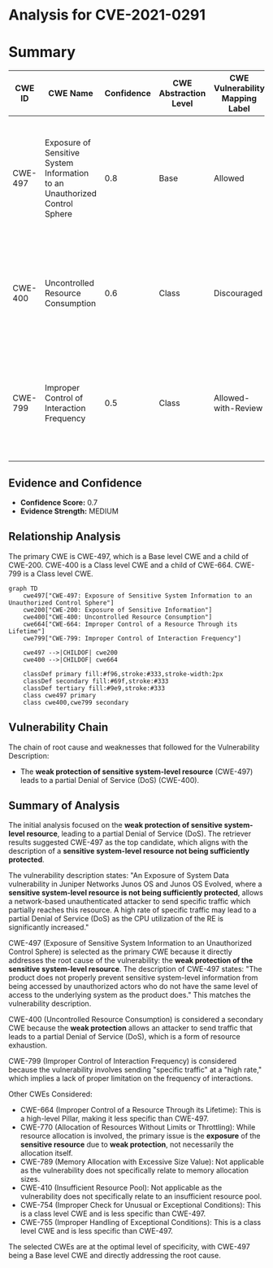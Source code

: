 # Analysis for CVE-2021-0291

# Summary
| CWE ID | CWE Name | Confidence | CWE Abstraction Level | CWE Vulnerability Mapping Label | CWE-Vulnerability Mapping Notes |
|---|---|---|---|---|---|
| CWE-497 | Exposure of Sensitive System Information to an Unauthorized Control Sphere | 0.8 | Base | Allowed | Primary CWE. The product does not properly prevent sensitive system-level information from being accessed by unauthorized actors. |
| CWE-400 | Uncontrolled Resource Consumption | 0.6 | Class | Discouraged | Secondary CWE. The product does not properly control the allocation and maintenance of a limited resource. |
| CWE-799 | Improper Control of Interaction Frequency | 0.5 | Class | Allowed-with-Review | Secondary CWE. The product does not properly limit the number or frequency of interactions that it has with an actor. |

## Evidence and Confidence

*   **Confidence Score:** 0.7
*   **Evidence Strength:** MEDIUM

## Relationship Analysis
The primary CWE is CWE-497, which is a Base level CWE and a child of CWE-200. CWE-400 is a Class level CWE and a child of CWE-664. CWE-799 is a Class level CWE.

```mermaid
graph TD
    cwe497["CWE-497: Exposure of Sensitive System Information to an Unauthorized Control Sphere"]
    cwe200["CWE-200: Exposure of Sensitive Information"]
    cwe400["CWE-400: Uncontrolled Resource Consumption"]
    cwe664["CWE-664: Improper Control of a Resource Through its Lifetime"]
    cwe799["CWE-799: Improper Control of Interaction Frequency"]
    
    cwe497 -->|CHILDOF| cwe200
    cwe400 -->|CHILDOF| cwe664
    
    classDef primary fill:#f96,stroke:#333,stroke-width:2px
    classDef secondary fill:#69f,stroke:#333
    classDef tertiary fill:#9e9,stroke:#333
    class cwe497 primary
    class cwe400,cwe799 secondary
```

## Vulnerability Chain
The chain of root cause and weaknesses that followed for the Vulnerability Description:
  - The **weak protection of sensitive system-level resource** (CWE-497) leads to a partial Denial of Service (DoS) (CWE-400).

## Summary of Analysis
The initial analysis focused on the **weak protection of sensitive system-level resource**, leading to a partial Denial of Service (DoS). The retriever results suggested CWE-497 as the top candidate, which aligns with the description of a **sensitive system-level resource not being sufficiently protected**.

The vulnerability description states: "An Exposure of System Data vulnerability in Juniper Networks Junos OS and Junos OS Evolved, where a **sensitive system-level resource is not being sufficiently protected**, allows a network-based unauthenticated attacker to send specific traffic which partially reaches this resource. A high rate of specific traffic may lead to a partial Denial of Service (DoS) as the CPU utilization of the RE is significantly increased."

CWE-497 (Exposure of Sensitive System Information to an Unauthorized Control Sphere) is selected as the primary CWE because it directly addresses the root cause of the vulnerability: the **weak protection of the sensitive system-level resource**. The description of CWE-497 states: "The product does not properly prevent sensitive system-level information from being accessed by unauthorized actors who do not have the same level of access to the underlying system as the product does." This matches the vulnerability description.

CWE-400 (Uncontrolled Resource Consumption) is considered a secondary CWE because the **weak protection** allows an attacker to send traffic that leads to a partial Denial of Service (DoS), which is a form of resource exhaustion.

CWE-799 (Improper Control of Interaction Frequency) is considered because the vulnerability involves sending "specific traffic" at a "high rate," which implies a lack of proper limitation on the frequency of interactions.

Other CWEs Considered:

*   CWE-664 (Improper Control of a Resource Through its Lifetime): This is a high-level Pillar, making it less specific than CWE-497.
*   CWE-770 (Allocation of Resources Without Limits or Throttling): While resource allocation is involved, the primary issue is the **exposure** of the **sensitive resource** due to **weak protection**, not necessarily the allocation itself.
*   CWE-789 (Memory Allocation with Excessive Size Value): Not applicable as the vulnerability does not specifically relate to memory allocation sizes.
*   CWE-410 (Insufficient Resource Pool): Not applicable as the vulnerability does not specifically relate to an insufficient resource pool.
*   CWE-754 (Improper Check for Unusual or Exceptional Conditions): This is a class level CWE and is less specific than CWE-497.
*   CWE-755 (Improper Handling of Exceptional Conditions): This is a class level CWE and is less specific than CWE-497.

The selected CWEs are at the optimal level of specificity, with CWE-497 being a Base level CWE and directly addressing the root cause.